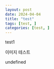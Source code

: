```yaml
---
layout: post
date: 2024-04-04
title: "test"
tags: [test, ]
categories: [test, ]
---
```



test1


이미지 테스트


undefined

